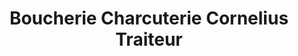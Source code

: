 ---
title: "Boucherie Charcuterie Cornelius Traiteur"
url: /saintes/boucherie-charcuterie-cornelius-traiteur/
shop: boucherie
---